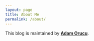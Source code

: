 ```yaml
---
layout: page
title: About Me
permalink: /about/
---
```


This blog is maintained by **[Adam Orucu](https://adamorucu.github.io)**.
